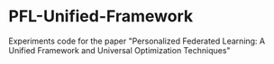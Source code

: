 # PFL-Unified-Framework
 Experiments code for the paper "Personalized Federated Learning: A Unified Framework and Universal Optimization Techniques"
